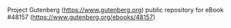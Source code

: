 Project Gutenberg (https://www.gutenberg.org) public repository for eBook #48157 (https://www.gutenberg.org/ebooks/48157)
